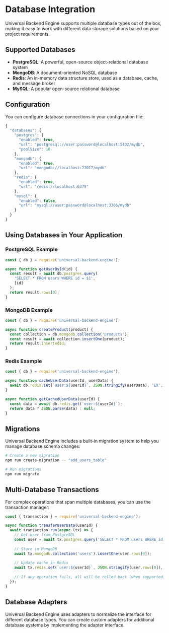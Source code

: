 # Database Integration

Universal Backend Engine supports multiple database types out of the box, making it easy to work with different data storage solutions based on your project requirements.

## Supported Databases

- **PostgreSQL**: A powerful, open-source object-relational database system
- **MongoDB**: A document-oriented NoSQL database
- **Redis**: An in-memory data structure store, used as a database, cache, and message broker
- **MySQL**: A popular open-source relational database

## Configuration

You can configure database connections in your configuration file:

```javascript
{
  "databases": {
    "postgres": {
      "enabled": true,
      "url": "postgresql://user:password@localhost:5432/mydb",
      "poolSize": 10
    },
    "mongodb": {
      "enabled": true,
      "url": "mongodb://localhost:27017/mydb"
    },
    "redis": {
      "enabled": true,
      "url": "redis://localhost:6379"
    },
    "mysql": {
      "enabled": false,
      "url": "mysql://user:password@localhost:3306/mydb"
    }
  }
}
```

## Using Databases in Your Application

### PostgreSQL Example

```javascript
const { db } = require('universal-backend-engine');

async function getUserById(id) {
  const result = await db.postgres.query(
    'SELECT * FROM users WHERE id = $1',
    [id]
  );
  return result.rows[0];
}
```

### MongoDB Example

```javascript
const { db } = require('universal-backend-engine');

async function createProduct(product) {
  const collection = db.mongodb.collection('products');
  const result = await collection.insertOne(product);
  return result.insertedId;
}
```

### Redis Example

```javascript
const { db } = require('universal-backend-engine');

async function cacheUserData(userId, userData) {
  await db.redis.set(`user:${userId}`, JSON.stringify(userData), 'EX', 3600);
}

async function getCachedUserData(userId) {
  const data = await db.redis.get(`user:${userId}`);
  return data ? JSON.parse(data) : null;
}
```

## Migrations

Universal Backend Engine includes a built-in migration system to help you manage database schema changes:

```bash
# Create a new migration
npm run create-migration -- "add_users_table"

# Run migrations
npm run migrate
```

## Multi-Database Transactions

For complex operations that span multiple databases, you can use the transaction manager:

```javascript
const { transaction } = require('universal-backend-engine');

async function transferUserData(userId) {
  await transaction.run(async (tx) => {
    // Get user from PostgreSQL
    const user = await tx.postgres.query('SELECT * FROM users WHERE id = $1', [userId]);
    
    // Store in MongoDB
    await tx.mongodb.collection('users').insertOne(user.rows[0]);
    
    // Update cache in Redis
    await tx.redis.set(`user:${userId}`, JSON.stringify(user.rows[0]), 'EX', 3600);
    
    // If any operation fails, all will be rolled back (when supported)
  });
}
```

## Database Adapters

Universal Backend Engine uses adapters to normalize the interface for different database types. You can create custom adapters for additional database systems by implementing the adapter interface.
